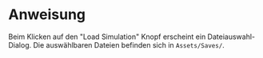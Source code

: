 # Anweisung
Beim Klicken auf den "Load Simulation" Knopf erscheint ein Dateiauswahl-Dialog.
Die auswählbaren Dateien befinden sich in `Assets/Saves/`.
